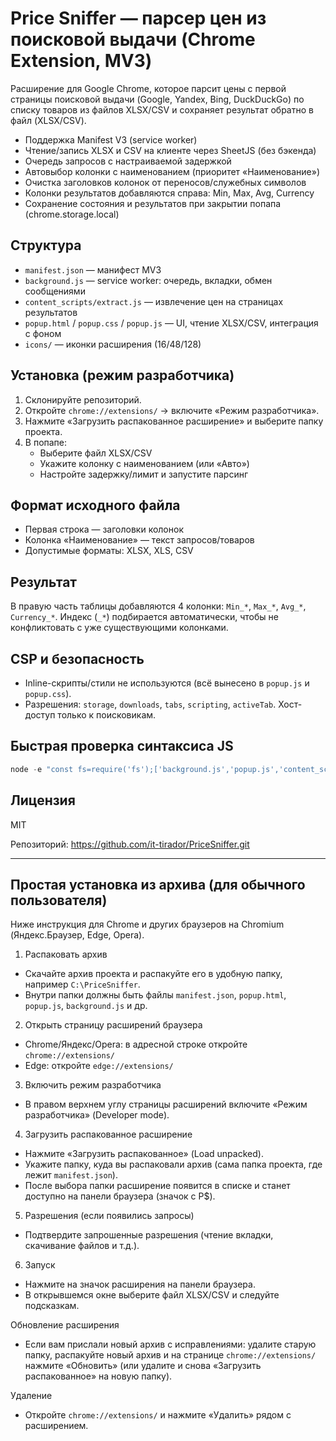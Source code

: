 # Price Sniffer — парсер цен из поисковой выдачи (Chrome Extension, MV3)

Расширение для Google Chrome, которое парсит цены с первой страницы поисковой выдачи (Google, Yandex, Bing, DuckDuckGo) по списку товаров из файлов XLSX/CSV и сохраняет результат обратно в файл (XLSX/CSV).

- Поддержка Manifest V3 (service worker)
- Чтение/запись XLSX и CSV на клиенте через SheetJS (без бэкенда)
- Очередь запросов с настраиваемой задержкой
- Автовыбор колонки с наименованием (приоритет «Наименование»)
- Очистка заголовков колонок от переносов/служебных символов
- Колонки результатов добавляются справа: Min, Max, Avg, Currency
- Сохранение состояния и результатов при закрытии попапа (chrome.storage.local)

## Структура
- `manifest.json` — манифест MV3
- `background.js` — service worker: очередь, вкладки, обмен сообщениями
- `content_scripts/extract.js` — извлечение цен на страницах результатов
- `popup.html` / `popup.css` / `popup.js` — UI, чтение XLSX/CSV, интеграция с фоном
- `icons/` — иконки расширения (16/48/128)

## Установка (режим разработчика)
1. Склонируйте репозиторий.
2. Откройте `chrome://extensions/` → включите «Режим разработчика».
3. Нажмите «Загрузить распакованное расширение» и выберите папку проекта.
4. В попапе:
   - Выберите файл XLSX/CSV
   - Укажите колонку с наименованием (или «Авто»)
   - Настройте задержку/лимит и запустите парсинг

## Формат исходного файла
- Первая строка — заголовки колонок
- Колонка «Наименование» — текст запросов/товаров
- Допустимые форматы: XLSX, XLS, CSV

## Результат
В правую часть таблицы добавляются 4 колонки: `Min_*`, `Max_*`, `Avg_*`, `Currency_*`. Индекс (`_*`) подбирается автоматически, чтобы не конфликтовать с уже существующими колонками.

## CSP и безопасность
- Inline-скрипты/стили не используются (всё вынесено в `popup.js` и `popup.css`).
- Разрешения: `storage`, `downloads`, `tabs`, `scripting`, `activeTab`. Хост-доступ только к поисковикам.

## Быстрая проверка синтаксиса JS
```powershell
node -e "const fs=require('fs');['background.js','popup.js','content_scripts/extract.js'].forEach(f=>{const s=fs.readFileSync(f,'utf8');new Function(s);console.log(f+': OK')})"
```

## Лицензия
MIT

Репозиторий: https://github.com/it-tirador/PriceSniffer.git

---

## Простая установка из архива (для обычного пользователя)

Ниже инструкция для Chrome и других браузеров на Chromium (Яндекс.Браузер, Edge, Opera).

1) Распаковать архив
- Скачайте архив проекта и распакуйте его в удобную папку, например `C:\PriceSniffer`.
- Внутри папки должны быть файлы `manifest.json`, `popup.html`, `popup.js`, `background.js` и др.

2) Открыть страницу расширений браузера
- Chrome/Яндекс/Opera: в адресной строке откройте `chrome://extensions/`
- Edge: откройте `edge://extensions/`

3) Включить режим разработчика
- В правом верхнем углу страницы расширений включите «Режим разработчика» (Developer mode).

4) Загрузить распакованное расширение
- Нажмите «Загрузить распакованное» (Load unpacked).
- Укажите папку, куда вы распаковали архив (сама папка проекта, где лежит `manifest.json`).
- После выбора папки расширение появится в списке и станет доступно на панели браузера (значок с P$).

5) Разрешения (если появились запросы)
- Подтвердите запрошенные разрешения (чтение вкладки, скачивание файлов и т.д.).

6) Запуск
- Нажмите на значок расширения на панели браузера.
- В открывшемся окне выберите файл XLSX/CSV и следуйте подсказкам.

Обновление расширения
- Если вам прислали новый архив с исправлениями: удалите старую папку, распакуйте новый архив и на странице `chrome://extensions/` нажмите «Обновить» (или удалите и снова «Загрузить распакованное» на новую папку).

Удаление
- Откройте `chrome://extensions/` и нажмите «Удалить» рядом с расширением.
